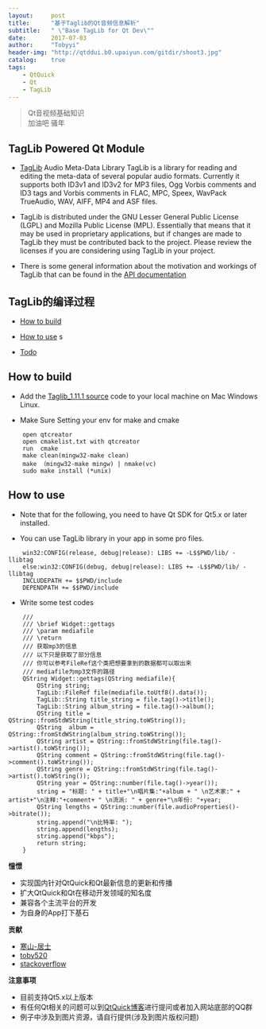 ```yaml
---
layout:     post
title:      "基于Taglib的Qt音频信息解析"
subtitle:   " \"Base TagLib for Qt Dev\""
date:       2017-07-03
author:     "Tobyyi"
header-img: "http://qtddui.b0.upaiyun.com/gitdir/shoot3.jpg"
catalog:    true
tags:
    - QtQuick
    - Qt
    - TagLib
---
```


>  Qt音视频基础知识
> <br/>
>  加油吧 骚年

## TagLib Powered Qt Module

* [TagLib](http://taglib.org/) Audio Meta-Data Library TagLib is a library for reading and editing the meta-data of several popular audio formats. Currently it supports both ID3v1 and ID3v2 for MP3 files, Ogg Vorbis comments and ID3 tags and Vorbis comments in FLAC, MPC, Speex, WavPack TrueAudio, WAV, AIFF, MP4 and ASF files.

* TagLib is distributed under the GNU Lesser General Public License (LGPL) and Mozilla Public License (MPL). Essentially that means that it may be used in proprietary applications, but if changes are made to TagLib they must be contributed back to the project. Please review the licenses if you are considering using TagLib in your project.

* There is some general information about the motivation and workings of TagLib that can be found in the [API documentation](http://taglib.org/api/)

## TagLib的编译过程

* [How to build](#how-to-build)

* [How to use](#how-to-use)
s
* [Todo](#todo)


## How to build

 * Add the [Taglib_1.11.1 source](http://taglib.org/releases/taglib-1.11.1.tar.gz) code to your local machine on Mac Windows Linux.

 * Make Sure Setting your env for make and cmake

```
    open qtcreator
    open cmakelist.txt with qtcreator
    run  cmake
    make clean(mingw32-make clean)
    make （mingw32-make mingw) | nmake(vc)
    sudo make install (*unix)

```

## How to use

* Note that for the following, you need to have Qt SDK for Qt5.x or later installed.

* You can use TagLib library in your app in some pro files.

```
    win32:CONFIG(release, debug|release): LIBS += -L$$PWD/lib/ -llibtag
    else:win32:CONFIG(debug, debug|release): LIBS += -L$$PWD/lib/ -llibtag
    INCLUDEPATH += $$PWD/include
    DEPENDPATH += $$PWD/include

```


* Write some test codes

```
    ///
    /// \brief Widget::gettags
    /// \param mediafile
    /// \return
    /// 获取mp3的信息
    /// 以下只是获取了部分信息
    /// 你可以参考FileRef这个类把想要拿到的数据都可以取出来
    /// mediafile为mp3文件的路径
    QString Widget::gettags(QString mediafile){
        QString string;
        TagLib::FileRef file(mediafile.toUtf8().data());
        TagLib::String title_string = file.tag()->title();
        TagLib::String album_string = file.tag()->album();
        QString title = QString::fromStdWString(title_string.toWString());
        QString  album = QString::fromStdWString(album_string.toWString());
        QString artist = QString::fromStdWString(file.tag()->artist().toWString());
        QString comment = QString::fromStdWString(file.tag()->comment().toWString());
        QString genre = QString::fromStdWString(file.tag()->artist().toWString());
        QString year = QString::number(file.tag()->year());
        string = "标题: " + title+"\n唱片集:"+album + " \n艺术家:" + artist+"\n注释:"+comment+ " \n流派: " + genre+"\n年份: "+year;
        QString lengths = QString::number(file.audioProperties()->bitrate());
        string.append("\n比特率: ");
        string.append(lengths);
        string.append("kbps");
        return string;
    }

```

**憧憬**

* 实现国内针对QtQuick和Qt最新信息的更新和传播
* 扩大QtQuick和Qt在移动开发领域的知名度
* 兼容各个主流平台的开发
* 为自身的App打下基石


**贡献**

* [寒山-居士](https://github.com/toby20130333)
* [toby520](http://www.heilqt.com)
* [stackoverflow](https://stackoverflow.com/questions/22393287/qt-multimedia-how-to-force-read-tags-from-media-file)

**注意事项**

* 目前支持Qt5.x以上版本
* 有任何Qt相关的问题可以到[QtQuick博客](http://www.heilqt.com)进行提问或者加入网站底部的QQ群
* 例子中涉及到图片资源，请自行提供(涉及到图片版权问题)
